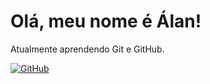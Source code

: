 # Olá, meu nome é Álan!

Atualmente aprendendo Git e GitHub.

[![GitHub](https://img.shields.io/badge/GitHub-100000?style=for-the-badge&logo=github&logoColor=orange)](https://github.com/a-moraes)